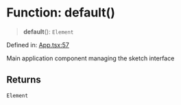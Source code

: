 # Function: default()

> **default**(): `Element`

Defined in: [App.tsx:57](https://github.com/Capstone-Projects-2025-Fall/project-001-sketch2screen/blob/96530467301d960d36d6e993098335b81aa97167/frontend/src/App/App.tsx#L57)

Main application component managing the sketch interface

## Returns

`Element`
